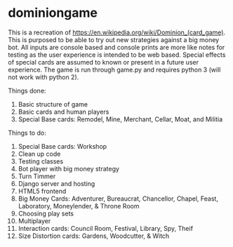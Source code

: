 # dominiongame

This is a recreation of https://en.wikipedia.org/wiki/Dominion_(card_game).  This is purposed to be able to try out new strategies against a big money bot.  All inputs are console based and console prints are more like notes for testing as the user experience is intended to be web based.  Special effects of special cards are assumed to known or present in a future user experience.  The game is run through game.py and requires python 3 (will not work with python 2).

Things done:
1)  Basic structure of game
2)  Basic cards and human players
3)  Special Base cards:  Remodel, Mine, Merchant, Cellar, Moat, and Militia

Things to do:
1)  Special Base cards:  Workshop
2)  Clean up code
3)  Testing classes
4)  Bot player with big money strategy
5)  Turn Timmer
6)  Django server and hosting
7)  HTML5 frontend
8)  Big Money Cards:  Adventurer, Bureaucrat, Chancellor, Chapel, Feast, Laboratory, Moneylender, &  Throne Room
9)  Choosing play sets
10)  Multiplayer
11) Interaction cards:  Council Room, Festival, Library, Spy, Theif
12) Size Distortion cards:  Gardens, Woodcutter, & Witch
